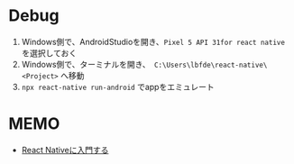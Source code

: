 # Debug
1. Windows側で、AndroidStudioを開き、`Pixel 5 API 31for react native` を選択しておく
1. Windows側で、ターミナルを開き、` C:\Users\lbfde\react-native\<Project>` へ移動
1. `npx react-native run-android` でappをエミュレート

# MEMO
- [React Nativeに入門する](https://scrapbox.io/ddddddo/React_Native%E3%81%AB%E5%85%A5%E9%96%80%E3%81%99%E3%82%8B)
